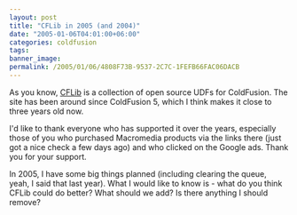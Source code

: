 ```yaml
---
layout: post
title: "CFLib in 2005 (and 2004)"
date: "2005-01-06T04:01:00+06:00"
categories: coldfusion 
tags: 
banner_image: 
permalink: /2005/01/06/4808F73B-9537-2C7C-1FEFB66FAC06DACB
---
```


As you know, <a href="http://www.cflib.org">CFLib</a> is a collection of open source UDFs for ColdFusion. The site has been around since ColdFusion 5, which I think makes it close to three years old now.

I'd like to thank everyone who has supported it over the years, especially those of you who purchased Macromedia products via the links there (just got a nice check a few days ago) and who clicked on the Google ads. Thank you for your support.

In 2005, I have some big things planned (including clearing the queue, yeah, I said that last year). What I would like to know is - what do you think CFLib could do better? What should we add? Is there anything I should remove?